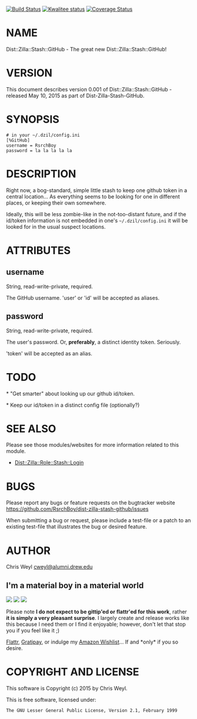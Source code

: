 [![Build Status](https://travis-ci.org/RsrchBoy/dist-zilla-stash-github.svg?branch=master)](https://travis-ci.org/RsrchBoy/dist-zilla-stash-github)
[![Kwalitee status](http://cpants.cpanauthors.org/dist/Dist-Zilla-Stash-GitHub.png)](http://cpants.charsbar.org/dist/overview/Dist-Zilla-Stash-GitHub)
[![Coverage Status](https://coveralls.io/repos/RsrchBoy/dist-zilla-stash-github/badge.png?branch=master)](https://coveralls.io/r/RsrchBoy/dist-zilla-stash-github?branch=master)

# NAME

Dist::Zilla::Stash::GitHub - The great new Dist::Zilla::Stash::GitHub!

# VERSION

This document describes version 0.001 of Dist::Zilla::Stash::GitHub - released May 10, 2015 as part of Dist-Zilla-Stash-GitHub.

# SYNOPSIS

    # in your ~/.dzil/config.ini
    [%GitHub]
    username = RsrchBoy
    password = la la la la la

# DESCRIPTION

Right now, a bog-standard, simple little stash to keep one github token in a
central location...  As everything seems to be looking for one in different
places, or keeping their own somewhere.

Ideally, this will be less zombie-like in the not-too-distant future, and if
the id/token information is not embedded in one's `~/.dzil/config.ini` it
will be looked for in the usual suspect locations.

# ATTRIBUTES

## username

String, read-write-private, required.

The GitHub username.  'user' or 'id' will be accepted as aliases.

## password

String, read-write-private, required.

The user's password.  Or, **preferably**, a distinct identity token.  Seriously.

'token' will be accepted as an alias.

# TODO

\* "Get smarter" about looking up our github id/token.

\* Keep our id/token in a distinct config file (optionally?)

# SEE ALSO

Please see those modules/websites for more information related to this module.

- [Dist::Zilla::Role::Stash::Login](https://metacpan.org/pod/Dist::Zilla::Role::Stash::Login)

# BUGS

Please report any bugs or feature requests on the bugtracker website
https://github.com/RsrchBoy/dist-zilla-stash-github/issues

When submitting a bug or request, please include a test-file or a
patch to an existing test-file that illustrates the bug or desired
feature.

# AUTHOR

Chris Weyl <cweyl@alumni.drew.edu>

## I'm a material boy in a material world

<div>
    <a href="https://gratipay.com/RsrchBoy/"><img src="http://img.shields.io/gratipay/RsrchBoy.svg" /></a>
    <a href="http://bit.ly/rsrchboys-wishlist"><img src="http://wps.io/wp-content/uploads/2014/05/amazon_wishlist.resized.png" /></a>
    <a href="https://flattr.com/submit/auto?user_id=RsrchBoy&url=https%3A%2F%2Fgithub.com%2FRsrchBoy%2Fdist-zilla-stash-github&title=RsrchBoy's%20CPAN%20Dist-Zilla-Stash-GitHub&tags=%22RsrchBoy's%20Dist-Zilla-Stash-GitHub%20in%20the%20CPAN%22"><img src="http://api.flattr.com/button/flattr-badge-large.png" /></a>
</div>

Please note **I do not expect to be gittip'ed or flattr'ed for this work**,
rather **it is simply a very pleasant surprise**. I largely create and release
works like this because I need them or I find it enjoyable; however, don't let
that stop you if you feel like it ;)

[Flattr](https://flattr.com/submit/auto?user_id=RsrchBoy&url=https%3A%2F%2Fgithub.com%2FRsrchBoy%2Fdist-zilla-stash-github&title=RsrchBoy&#x27;s%20CPAN%20Dist-Zilla-Stash-GitHub&tags=%22RsrchBoy&#x27;s%20Dist-Zilla-Stash-GitHub%20in%20the%20CPAN%22),
[Gratipay](https://gratipay.com/RsrchBoy/), or indulge my
[Amazon Wishlist](http://bit.ly/rsrchboys-wishlist)...  If and \*only\* if you so desire.

# COPYRIGHT AND LICENSE

This software is Copyright (c) 2015 by Chris Weyl.

This is free software, licensed under:

    The GNU Lesser General Public License, Version 2.1, February 1999
